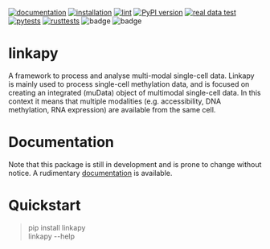 [![documentation](https://github.com/WardDeb/linkapy/actions/workflows/docs.yml/badge.svg)](https://github.com/WardDeb/linkapy/actions/workflows/docs.yml)
[![installation](https://github.com/WardDeb/linkapy/actions/workflows/pip.yml/badge.svg)](https://github.com/WardDeb/linkapy/actions/workflows/pip.yml)
[![lint](https://github.com/WardDeb/linkapy/actions/workflows/lint.yml/badge.svg)](https://github.com/WardDeb/linkapy/actions/workflows/lint.yml)
[![PyPI version](https://img.shields.io/pypi/v/linkapy)](https://pypi.org/project/linkapy/)
[![real data test](https://github.com/FunctionalEpigeneticsLab/linkapy/actions/workflows/test_example.yml/badge.svg)](https://github.com/FunctionalEpigeneticsLab/linkapy/actions/workflows/test_example.yml)
[![pytests](https://github.com/FunctionalEpigeneticsLab/linkapy/actions/workflows/test_python.yml/badge.svg)](https://github.com/FunctionalEpigeneticsLab/linkapy/actions/workflows/test_python.yml)
[![rusttests](https://github.com/FunctionalEpigeneticsLab/linkapy/actions/workflows/test_rust.yml/badge.svg)](https://github.com/FunctionalEpigeneticsLab/linkapy/actions/workflows/test_rust.yml)
![badge](https://img.shields.io/endpoint?url=https://gist.githubusercontent.com/WardDeb/d0010eb142b962632f94c164c502b506/raw/coverage.json)
![badge](https://img.shields.io/endpoint?url=https://gist.githubusercontent.com/WardDeb/f4d532defe4f2caecec457d6653d933e/raw/coverage.json)
# linkapy
A framework to process and analyse multi-modal single-cell data.
Linkapy is mainly used to process single-cell methylation data, and is focused on creating an integrated (muData) object of multimodal single-cell data. In this context it means that multiple modalities (e.g. accessibility, DNA methylation, RNA expression) are available from the same cell. 

# Documentation

Note that this package is still in development and is prone to change without notice. 
A rudimentary [documentation](https://linkapy.readthedocs.io/en/latest/) is available.

# Quickstart

  > pip install linkapy  
  > linkapy --help
